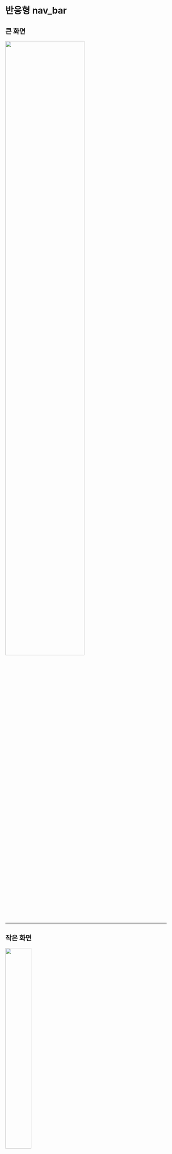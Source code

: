 # 반응형 nav_bar

## 큰 화면
<img width="70%" src="https://user-images.githubusercontent.com/86250281/127655466-44734132-bcc8-4f51-a2a4-d23b70cd9181.png"/>

***

## 작은 화면

<img width="40%" src="https://user-images.githubusercontent.com/86250281/127655559-9b5ee1e7-0a67-436d-baad-dd958f332033.png"/>

[링크](https://boyfromthewell.github.io/FrontEndStudy/practiceCode/nav_bar/index.html)

***

